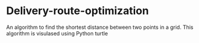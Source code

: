# Delivery-route-optimization
An algorithm to find the shortest distance between two points in a grid. 
This algorithm is visulased using Python turtle
